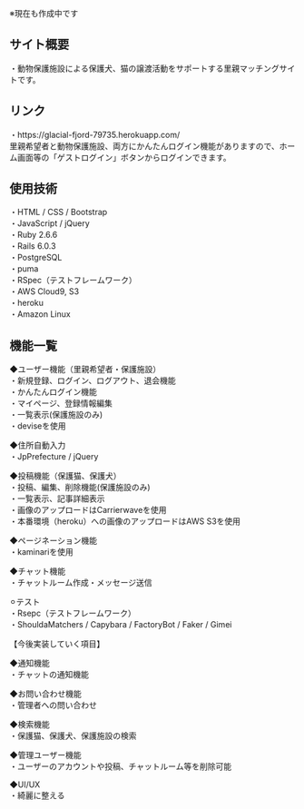 ※現在も作成中です<br>


<h2>サイト概要</h2>
・動物保護施設による保護犬、猫の譲渡活動をサポートする里親マッチングサイトです。


<h2>リンク</h2>
・https://glacial-fjord-79735.herokuapp.com/<br>
里親希望者と動物保護施設、両方にかんたんログイン機能がありますので、ホーム画面等の「ゲストログイン」ボタンからログインできます。


<h2>使用技術</h2>
・HTML / CSS / Bootstrap<br>
・JavaScript / jQuery<br>
・Ruby 2.6.6<br>
・Rails 6.0.3<br>
・PostgreSQL<br>
・puma<br>
・RSpec（テストフレームワーク）<br>
・AWS Cloud9, S3<br>
・heroku<br>
・Amazon Linux<br>



<h2>機能一覧</h2>
◆ユーザー機能（里親希望者・保護施設）<br>
・新規登録、ログイン、ログアウト、退会機能<br>
・かんたんログイン機能<br>
・マイページ、登録情報編集<br>
・一覧表示(保護施設のみ)<br>
・deviseを使用<br>


◆住所自動入力<br>
・JpPrefecture / jQuery<br>


◆投稿機能（保護猫、保護犬）<br>
・投稿、編集、削除機能(保護施設のみ)<br>
・一覧表示、記事詳細表示<br>
・画像のアップロードはCarrierwaveを使用<br>
・本番環境（heroku）への画像のアップロードはAWS S3を使用<br>


◆ページネーション機能<br>
・kaminariを使用<br>


◆チャット機能<br>
・チャットルーム作成・メッセージ送信<br>



⚪︎テスト<br>
・Rsepc（テストフレームワーク）<br>
・ShouldaMatchers / Capybara / FactoryBot / Faker / Gimei<br>



【今後実装していく項目】<br>

◆通知機能<br>
・チャットの通知機能<br>


◆お問い合わせ機能<br>
・管理者への問い合わせ<br>


◆検索機能<br>
・保護猫、保護犬、保護施設の検索<br>


◆管理ユーザー機能<br>
・ユーザーのアカウントや投稿、チャットルーム等を削除可能<br>


◆UI/UX<br>
・綺麗に整える<br>


